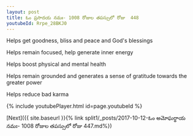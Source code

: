 ```yaml
---
layout: post
title: ఓం ప్రసాదయ నమః- 1008 రోజుల తపస్సులో రోజు  448
youtubeId: Rrpe_28BKJ0
---
```

 
 
Helps get goodness, bliss and peace and God's blessings
 
Helps remain focused, help generate inner energy 
 
Helps boost physical and mental health 
 
Helps remain grounded and generates a sense of gratitude towards the greater power 
 
Helps reduce bad karma
 
 
 
 


{% include youtubePlayer.html id=page.youtubeId %}
 
[Next]({{ site.baseurl }}{% link  split1/_posts/2017-10-12-ఓం అమోఘర్థాయ నమః- 1008 రోజుల తపస్సులో రోజు  447.md%})
 
